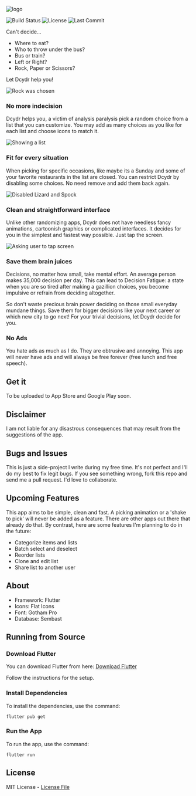 ![logo](img/banner.png)

![Build Status](https://github.com/shyrwinsia/dcydr/workflows/build/badge.svg) ![License](https://img.shields.io/github/license/shyrwinsia/dcydr) ![Last Commit](https://img.shields.io/github/last-commit/shyrwinsia/dcydr)

Can't decide...

- Where to eat?
- Who to throw under the bus?
- Bus or train?
- Left or Right?
- Rock, Paper or Scissors?

Let Dcydr help you!

![Rock was chosen](img/screen1.png)

### No more indecision

Dcydr helps you, a victim of analysis paralysis pick a random choice from a list that you can customize. You may add as many choices as you like for each list and choose icons to match it.

![Showing a list](img/screen2.png)

### Fit for every situation

When picking for specific occasions, like maybe its a Sunday and some of your favorite restaurants in the list are closed. You can restrict Dcydr by disabling some choices. No need remove and add them back again.

![Disabled Lizard and Spock](img/screen3.png)

### Clean and straightforward interface

Unlike other randomizing apps, Dcydr does not have needless fancy animations, cartoonish graphics or complicated interfaces. It decides for you in the simplest and fastest way possible. Just tap the screen.

![Asking user to tap screen](img/screen4.png)

### Save them brain juices

Decisions, no matter how small, take mental effort. An average person makes 35,000 decision per day. This can lead to Decision Fatigue: a state when you are so tired after making a gazillion choices, you become impulsive or refrain from deciding altogether.

So don't waste precious brain power deciding on those small everyday mundane things. Save them for bigger decisions like your next career or which new city to go next! For your trivial decisions, let Dcydr decide for you.

### No Ads

You hate ads as much as I do. They are obtrusive and annoying. This app will never have ads and will always be free forever (free lunch and free speech).

## Get it

To be uploaded to App Store and Google Play soon.

## Disclaimer

I am not liable for any disastrous consequences that may result from the suggestions of the app.

## Bugs and Issues

This is just a side-project I write during my free time. It's not perfect and I'll do my best to fix legit bugs. If you see something wrong, fork this repo and send me a pull request. I'd love to collaborate.

## Upcoming Features

This app aims to be simple, clean and fast. A picking animation or a 'shake to pick' will never be added as a feature. There are other apps out there that already do that. By contrast, here are some features I'm planning to do in the future:

- Categorize items and lists
- Batch select and deselect
- Reorder lists
- Clone and edit list
- Share list to another user

## About

- Framework: Flutter
- Icons: Flat Icons
- Font: Gotham Pro
- Database: Sembast

## Running from Source

### Download Flutter

You can download Flutter from here: [Download Flutter](https://flutter.dev/docs/get-started/install)

Follow the instructions for the setup.

### Install Dependencies

To install the dependencies, use the command:

`flutter pub get`

### Run the App

To run the app, use the command:

`flutter run`

## License

MIT License - [License File](LICENSE)
